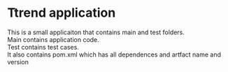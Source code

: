# Ttrend application

This is a small applicaiton that contains main and test folders.  
Main contains application code.  
Test contains test cases.  
It also contains pom.xml which has all dependences and artfact name and version

